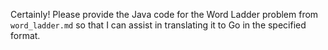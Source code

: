 Certainly! Please provide the Java code for the Word Ladder problem from `word_ladder.md` so that I can assist in translating it to Go in the specified format.

